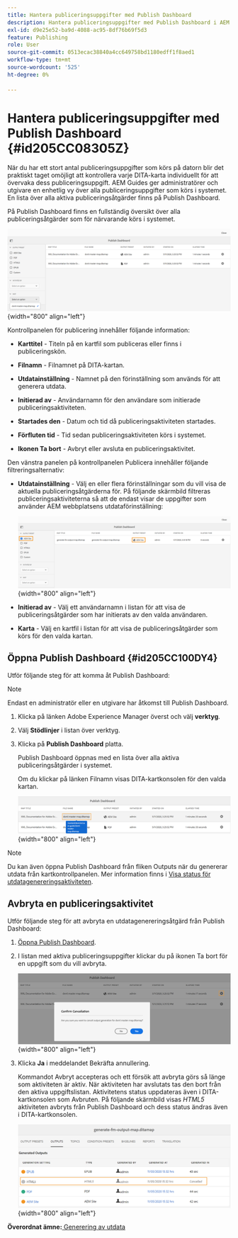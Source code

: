```yaml
---
title: Hantera publiceringsuppgifter med Publish Dashboard
description: Hantera publiceringsuppgifter med Publish Dashboard i AEM Guides. Lär dig hur du kommer åt kontrollpanelen för publicering och avbryter en publiceringsåtgärd.
exl-id: d9e25e52-ba9d-4088-ac95-8df76b69f5d3
feature: Publishing
role: User
source-git-commit: 0513ecac38840a4cc649758bd1180edff1f8aed1
workflow-type: tm+mt
source-wordcount: '525'
ht-degree: 0%

---
```


# Hantera publiceringsuppgifter med Publish Dashboard {#id205CC08305Z}

När du har ett stort antal publiceringsuppgifter som körs på datorn blir det praktiskt taget omöjligt att kontrollera varje DITA-karta individuellt för att övervaka dess publiceringsuppgift. AEM Guides ger administratörer och utgivare en enhetlig vy över alla publiceringsuppgifter som körs i systemet. En lista över alla aktiva publiceringsåtgärder finns på Publish Dashboard.

På Publish Dashboard finns en fullständig översikt över alla publiceringsåtgärder som för närvarande körs i systemet.

![](images/publish-dashboard.png){width="800" align="left"}

Kontrollpanelen för publicering innehåller följande information:

- **Karttitel** - Titeln på en kartfil som publiceras eller finns i publiceringskön.

- **Filnamn** - Filnamnet på DITA-kartan.

- **Utdatainställning** - Namnet på den förinställning som används för att generera utdata.

- **Initierad av** - Användarnamn för den användare som initierade publiceringsaktiviteten.

- **Startades den** - Datum och tid då publiceringsaktiviteten startades.

- **Förfluten tid** - Tid sedan publiceringsaktiviteten körs i systemet.

- **Ikonen Ta bort** - Avbryt eller avsluta en publiceringsaktivitet.

Den vänstra panelen på kontrollpanelen Publicera innehåller följande filtreringsalternativ:

- **Utdatainställning** - Välj en eller flera förinställningar som du vill visa de aktuella publiceringsåtgärderna för. På följande skärmbild filtreras publiceringsaktiviteterna så att de endast visar de uppgifter som använder AEM webbplatsens utdataförinställning:

  ![](images/publish-dashboard-preset-filter.png){width="800" align="left"}

- **Initierad av** - Välj ett användarnamn i listan för att visa de publiceringsåtgärder som har initierats av den valda användaren.

- **Karta** - Välj en kartfil i listan för att visa de publiceringsåtgärder som körs för den valda kartan.

## Öppna Publish Dashboard {#id205CC100DY4}

Utför följande steg för att komma åt Publish Dashboard:

>[!NOTE]
>
> Endast en administratör eller en utgivare har åtkomst till Publish Dashboard.

1. Klicka på länken Adobe Experience Manager överst och välj **verktyg**.

1. Välj **Stödlinjer** i listan över verktyg.

1. Klicka på **Publish Dashboard** platta.

   Publish Dashboard öppnas med en lista över alla aktiva publiceringsåtgärder i systemet.

   Om du klickar på länken Filnamn visas DITA-kartkonsolen för den valda kartan.

   ![](images/publish-dashboard-click-filename-link.png){width="800" align="left"}


>[!NOTE]
>
> Du kan även öppna Publish Dashboard från fliken Outputs när du genererar utdata från kartkontrollpanelen. Mer information finns i [Visa status för utdatagenereringsaktiviteten](generate-output-for-a-dita-map.md#viewing_output_history).

## Avbryta en publiceringsaktivitet

Utför följande steg för att avbryta en utdatagenereringsåtgärd från Publish Dashboard:

1. [Öppna Publish Dashboard](#id205CC100DY4).

1. I listan med aktiva publiceringsuppgifter klickar du på ikonen Ta bort för en uppgift som du vill avbryta.

   ![](images/publish-dashboard-cancel-task.png){width="800" align="left"}

1. Klicka **Ja** i meddelandet Bekräfta annullering.

   Kommandot Avbryt accepteras och ett försök att avbryta görs så länge som aktiviteten är aktiv. När aktiviteten har avslutats tas den bort från den aktiva uppgiftslistan. Aktivitetens status uppdateras även i DITA-kartkonsolen som Avbruten. På följande skärmbild visas *HTML5* aktiviteten avbryts från Publish Dashboard och dess status ändras även i DITA-kartkonsolen.

   ![](images/cancelled-output-task.png){width="800" align="left"}


**Överordnat ämne:**[ Generering av utdata](generate-output.md)
